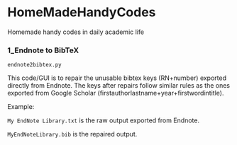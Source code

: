 # HomeMadeHandyCodes
Homemade handy codes in daily academic life

### 1_Endnote to BibTeX

```
endnote2bibtex.py
```

This code/GUI is to repair the unusable bibtex keys (RN+number) exported directly from Endnote. The keys after repairs follow similar rules as the ones exported from Google Scholar (firstauthorlastname+year+firstwordintitle).

Example:

`My EndNote Library.txt` is the raw output exported from Endnote. 

`MyEndNoteLibrary.bib` is the repaired output.